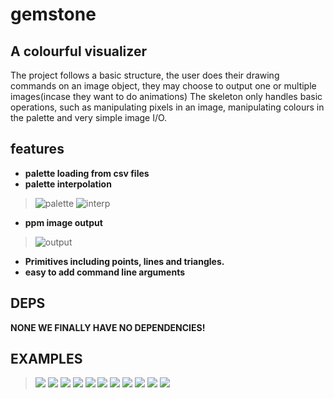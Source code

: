 # gemstone
## A colourful visualizer 
The project follows a basic structure, the user does their drawing commands on an image object, they may choose to output one or multiple images(incase they want to do animations)
The skeleton only handles basic operations, such as manipulating pixels in an image, manipulating colours in the palette and very simple image I/O.

## features
- **palette loading from csv files**
- **palette interpolation**
> ![palette](assets/palette.png)
> ![interp](assets/interp.png)
- **ppm image output** 
> ![output](assets/output.png)
- **Primitives including points, lines and triangles.**
- **easy to add command line arguments**

## DEPS
**NONE WE FINALLY HAVE NO DEPENDENCIES!**

## EXAMPLES
> ![](assets/example1.gif)
> ![](assets/example2.gif)
> ![](assets/example3.png)
> ![](assets/blobs.png)
> ![](assets/fractal.png)
> ![](assets/output.png)
> ![](assets/mandelbrot.png)
> ![](assets/pastel.png)
> ![](assets/spiral.png)
> ![](assets/tree.png)
> ![](assets/triangleGrid.png)



